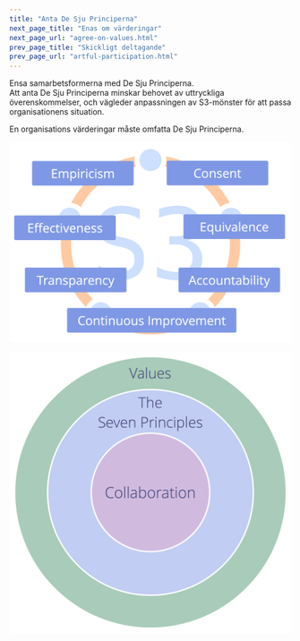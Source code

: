 ```yaml
---
title: "Anta De Sju Principerna"
next_page_title: "Enas om värderingar"
next_page_url: "agree-on-values.html"
prev_page_title: "Skickligt deltagande"
prev_page_url: "artful-participation.html"
---
```



<div class="card summary"><div class="card-body">Ensa samarbetsformerna med De Sju Principerna.
</div></div>
Att anta De Sju Principerna minskar behovet av uttryckliga överenskommelser, och vägleder anpassningen av S3-mönster för att passa organisationens situation.

En organisations värderingar måste omfatta De Sju Principerna.

![De Sju Principerna](img/framework/s3-principles-plain.png)

![En organisations värderingar måste omfatta De Sju Principerna](img/collaboration-values/values-7principles.png)
